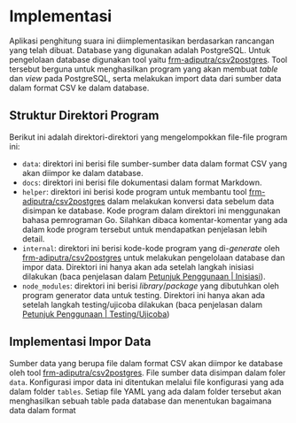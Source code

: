 # Implementasi

Aplikasi penghitung suara ini diimplementasikan berdasarkan rancangan yang telah dibuat.
Database yang digunakan adalah PostgreSQL.
Untuk pengelolaan database digunakan tool yaitu [frm-adiputra/csv2postgres](https://github.com/frm-adiputra/csv2postgres).
Tool tersebut berguna untuk menghasilkan program yang akan membuat _table_ dan _view_ pada PostgreSQL, serta melakukan import data dari sumber data dalam format CSV ke dalam database.

## Struktur Direktori Program

Berikut ini adalah direktori-direktori yang mengelompokkan file-file program ini:

- `data`: direktori ini berisi file sumber-sumber data dalam format CSV yang akan diimpor ke dalam database.
- `docs`: direktori ini berisi file dokumentasi dalam format Markdown.
- `helper`: direktori ini berisi kode program untuk membantu tool [frm-adiputra/csv2postgres](https://github.com/frm-adiputra/csv2postgres) dalam melakukan konversi data sebelum data disimpan ke database. Kode program dalam direktori ini menggunakan bahasa pemrograman Go. Silahkan dibaca komentar-komentar yang ada dalam kode program tersebut untuk mendapatkan penjelasan lebih detail.
- `internal`: direktori ini berisi kode-kode program yang di-_generate_ oleh [frm-adiputra/csv2postgres](https://github.com/frm-adiputra/csv2postgres) untuk melakukan pengelolaan database dan impor data. Direktori ini hanya akan ada setelah langkah inisiasi dilakukan (baca penjelasan dalam [Petunjuk Penggunaan | Inisiasi](../README.md#inisiasi)).
- `node_modules`: direktori ini berisi _library_/_package_ yang dibutuhkan oleh program generator data untuk testing. Direktori ini hanya akan ada setelah langkah testing/ujicoba dilakukan (baca penjelasan dalam [Petunjuk Penggunaan | Testing/Ujicoba](../README.md#testing-ujicoba))

## Implementasi Impor Data

Sumber data yang berupa file dalam format CSV akan diimpor ke database oleh tool [frm-adiputra/csv2postgres](https://github.com/frm-adiputra/csv2postgres).
File sumber data disimpan dalam foler `data`.
Konfigurasi impor data ini ditentukan melalui file konfigurasi yang ada dalam folder `tables`.
Setiap file YAML yang ada dalam folder tersebut akan menghasilkan sebuah table pada database dan menentukan bagaimana data dalam format  
